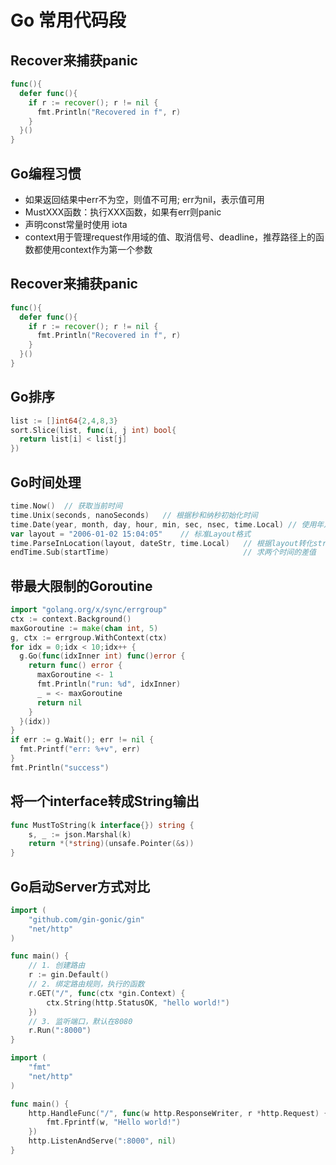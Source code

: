 # Go 常用代码段

## Recover来捕获panic

```go
func(){
  defer func(){
    if r := recover(); r != nil {
      fmt.Println("Recovered in f", r)
    }
  }()
}
```

## Go编程习惯

- 如果返回结果中err不为空，则值不可用; err为nil，表示值可用
- MustXXX函数：执行XXX函数，如果有err则panic
- 声明const常量时使用 iota
- context用于管理request作用域的值、取消信号、deadline，推荐路径上的函数都使用context作为第一个参数

## Recover来捕获panic

```go
func(){
  defer func(){
    if r := recover(); r != nil {
      fmt.Println("Recovered in f", r)
    }
  }()
}
```

## Go排序

```go
list := []int64{2,4,8,3}
sort.Slice(list, func(i, j int) bool{
  return list[i] < list[j]
})
```

## Go时间处理

```go
time.Now()  // 获取当前时间
time.Unix(seconds, nanoSeconds)   // 根据秒和纳秒初始化时间
time.Date(year, month, day, hour, min, sec, nsec, time.Local) // 使用年月日来初始时间
var layout = "2006-01-02 15:04:05"    // 标准Layout格式
time.ParseInLocation(layout, dateStr, time.Local)   // 根据layout转化str成时间类型
endTime.Sub(startTime)                              // 求两个时间的差值
```

## 带最大限制的Goroutine
```go
import "golang.org/x/sync/errgroup"
ctx := context.Background()
maxGoroutine := make(chan int, 5)
g, ctx := errgroup.WithContext(ctx)
for idx = 0;idx < 10;idx++ {
  g.Go(func(idxInner int) func()error {
    return func() error {
      maxGoroutine <- 1
      fmt.Println("run: %d", idxInner)
      _ = <- maxGoroutine
      return nil
    }
  }(idx))
}
if err := g.Wait(); err != nil {
  fmt.Printf("err: %+v", err)
}
fmt.Println("success")
```

## 将一个interface转成String输出
```go
func MustToString(k interface{}) string {
	s, _ := json.Marshal(k)
	return *(*string)(unsafe.Pointer(&s))
}
```

## Go启动Server方式对比
```go
import (
	"github.com/gin-gonic/gin"
	"net/http"
)

func main() {
	// 1. 创建路由
	r := gin.Default()
	// 2. 绑定路由规则，执行的函数
	r.GET("/", func(ctx *gin.Context) {
		ctx.String(http.StatusOK, "hello world!")
	})
	// 3. 监听端口，默认在8080
	r.Run(":8000")
}
```
```go
import (
	"fmt"
	"net/http"
)

func main() {
	http.HandleFunc("/", func(w http.ResponseWriter, r *http.Request) {
		fmt.Fprintf(w, "Hello world!")
	})
	http.ListenAndServe(":8000", nil)
}
```

